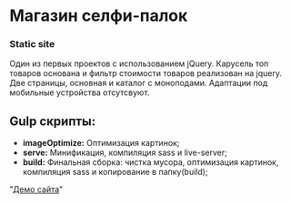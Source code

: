 # Магазин селфи-палок
### Static site

Один из первых проектов с использованием jQuery. Карусель топ товаров основана и фильтр стоимости товаров реализован на jquery.
Две страницы, основная и каталог с моноподами. Адаптации под мобильные устройства отсутсвуют.

## Gulp скрипты:
* **imageOptimize:** Оптимизация картинок;
* **serve:** Минификация, компиляция sass и live-server;
* **build:** Финальная сборка: чистка мусора, оптимизация картинок, компиляция sass и копирование в папку(build);

"[Демо сайта](https://rampelstillskin.github.io/gadget-store.github.io/build/index.html)"
